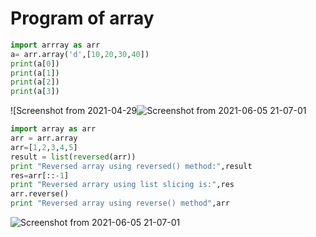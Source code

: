 # Program of array

```python
import arrray as arr
a= arr.array('d',[10,20,30,40])
print(a[0])
print(a[1])
print(a[2])
print(a[3])
```

![Screenshot from 2021-04-29![Screenshot from 2021-06-05 21-07-01](https://user-images.githubusercontent.com/79211248/120897317-14435e80-c643-11eb-9932-349f3e023da6.png)



```python
import array as arr
arr = arr.array
arr=[1,2,3,4,5]
result = list(reversed(arr))
print "Reversed array using reversed() method:",result
res=arr[::-1]
print "Reversed arrary using list slicing is:",res
arr.reverse()
print "Reversed array using reverse() method",arr
```

![Screenshot from 2021-06-05 21-07-01](https://user-images.githubusercontent.com/79211248/120897347-49e84780-c643-11eb-82f1-0b68982741dd.png)
